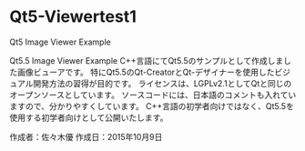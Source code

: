 # Qt5-Viewertest1
Qt5 Image Viewer Example

Qt5.5 Image Viewer Example C++言語にてQt5.5のサンプルとして作成しました画像ビューアです。 特にQt5.5のQt-CreatorとQt-デザイナーを使用したビジュアル開発方法の習得が目的です。 ライセンスは、LGPLv2.1としてQtと同じのオープンソースとしています。 ソースコードには、日本語のコメントも入れていますので、分かりやすくしています。 C++言語の初学者向けではなく、Qt5.5を使用する初学者向けとして公開いたします。

作成者：佐々木優 作成日：2015年10月9日
